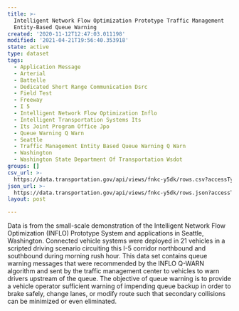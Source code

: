 ```yaml
---
title: >-
  Intelligent Network Flow Optimization Prototype Traffic Management
  Entity-Based Queue Warning
created: '2020-11-12T12:47:03.011198'
modified: '2021-04-21T19:56:40.353918'
state: active
type: dataset
tags:
  - Application Message
  - Arterial
  - Battelle
  - Dedicated Short Range Communication Dsrc
  - Field Test
  - Freeway
  - I 5
  - Intelligent Network Flow Optimization Inflo
  - Intelligent Transportation Systems Its
  - Its Joint Program Office Jpo
  - Queue Warning Q Warn
  - Seattle
  - Traffic Management Entity Based Queue Warning Q Warn
  - Washington
  - Washington State Department Of Transportation Wsdot
groups: []
csv_url: >-
  https://data.transportation.gov/api/views/fnkc-y5dk/rows.csv?accessType=DOWNLOAD
json_url: >-
  https://data.transportation.gov/api/views/fnkc-y5dk/rows.json?accessType=DOWNLOAD
layout: post

---
```

Data is from the small-scale demonstration of the Intelligent Network Flow Optimization (INFLO) Prototype System and applications in Seattle, Washington. Connected vehicle systems were deployed in 21 vehicles in a scripted driving scenario circuiting this I-5 corridor northbound and southbound during morning rush hour. This data set contains queue warning messages that were recommended by the INFLO Q-WARN algorithm and sent by the traffic management center to vehicles to warn drivers upstream of the queue. The objective of queue warning is to provide a vehicle operator sufficient warning of impending queue backup in order to brake safely, change lanes, or modify route such that secondary collisions can be minimized or even eliminated.
